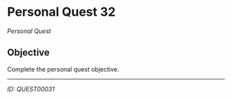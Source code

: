 # Personal Quest 32

*Personal Quest*

## Objective
Complete the personal quest objective.

---
*ID: QUEST00031*